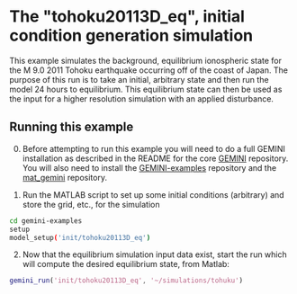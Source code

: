 # The "tohoku20113D\_eq", initial condition generation simulation

This example simulates the background, equilibrium ionospheric state for the M 9.0 2011 Tohoku earthquake occurring off of the coast of Japan.  The purpose of this run is to take an initial, arbitrary state and then run the model 24 hours to equilibrium.  This equilibrium state can then be used as the input for a higher resolution simulation with an applied disturbance.



## Running this example

0)  Before attempting to run this example you will need to do a full GEMINI installation as described in the README for the core [GEMINI](https://github.com/gemini3d/gemini3d) repository.  You will also need to install the [GEMINI-examples](https://github.com/gemini3d/GEMINI-examples) repository and the [mat_gemini](https://github.com/gemini3d/mat_gemini) repository.

1)  Run the MATLAB script to set up some initial conditions (arbitrary) and store the grid, etc.,  for the simulation

```sh
cd gemini-examples
setup
model_setup('init/tohoku20113D_eq')
```

2)  Now that the equilibrium simulation input data exist, start the run which will compute the desired equilibrium state, from Matlab:

```matlab
gemini_run('init/tohoku20113D_eq', '~/simulations/tohuku')
```
